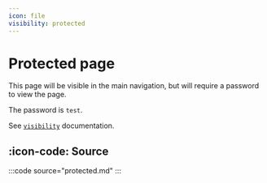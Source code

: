 ```yaml
---
icon: file
visibility: protected
---
```

# Protected page

This page will be visible in the main navigation, but will require a password to view the page.

The password is `test`.

See [`visibility`](/configuration/page.md#visibility) documentation.

## :icon-code: Source

:::code source="protected.md" :::
